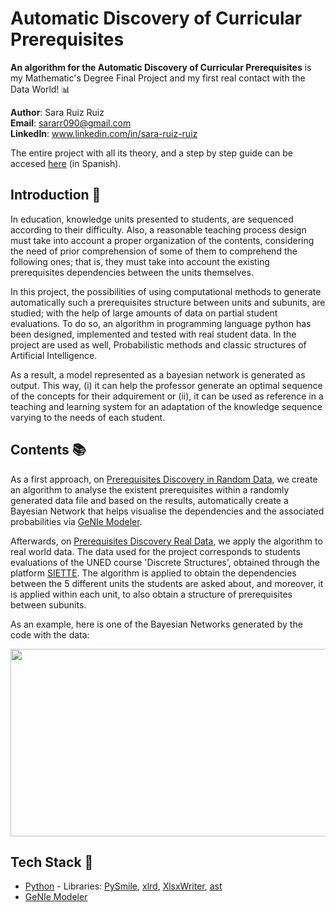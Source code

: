 # Automatic Discovery of Curricular Prerequisites

**An algorithm for the Automatic Discovery of Curricular Prerequisites** is my Mathematic's Degree Final Project and my first real contact with the Data World! :bar_chart:

**Author**: Sara Ruiz Ruiz <br />
**Email**: sararr090@gmail.com <br />
**LinkedIn**: www.linkedin.com/in/sara-ruiz-ruiz  <br />

The entire project with all its theory, and a step by step guide can be accesed [here](FinalDegreeProject.pdf) (in Spanish).

## Introduction :loudspeaker:

In education, knowledge units presented to students, are sequenced according to their
difficulty. Also, a reasonable teaching process design must take into account a proper
organization of the contents, considering the need of prior comprehension of some of
them to comprehend the following ones; that is, they must take into account the existing
prerequisites dependencies between the units themselves.

In this project, the possibilities of using computational methods to generate
automatically such a prerequisites structure between units and subunits, are studied;
with the help of large amounts of data on partial student evaluations. To do so, an algorithm
in programming language python has been designed, implemented and tested
with real student data. In the project are used as well, Probabilistic methods and classic
structures of Artificial Intelligence.

As a result, a model represented as a bayesian network is generated as output. This
way, (i) it can help the professor generate an optimal sequence of the concepts for their
adquirement or (ii), it can be used as reference in a teaching and learning system for an
adaptation of the knowledge sequence varying to the needs of each student.

## Contents :books:

As a first approach, on [Prerequisites Discovery in Random Data](https://github.com/sararuizruiz/Automatic-Prerequisite-Discovery/tree/812ae652d23eaf1b8b041b6fb23fa4fe70a0b6a2/Prerequisites%20Discovery%20in%20Random%20Data), we create an algorithm to analyse the existent prerequisites within a randomly generated data file and based on the results, automatically create a Bayesian Network that helps visualise the dependencies and the associated probabilities via [GeNIe Modeler](https://www.bayesfusion.com/genie/).

Afterwards, on [Prerequisites Discovery Real Data](https://github.com/sararuizruiz/Automatic-Prerequisite-Discovery/tree/812ae652d23eaf1b8b041b6fb23fa4fe70a0b6a2/Prerequisites%20Discovery%20Real%20Data), we apply the algorithm to real world data. The data used for the project corresponds to students evaluations of the 
UNED course 'Discrete Structures', obtained through the platform [SIETTE](https://www.siette.org). The algorithm is applied to obtain the dependencies between the 5 different units the students are asked about, and moreover, it is applied within each unit, to also obtain a structure of prerequisites between subunits.

As an example, here is one of the Bayesian Networks generated by the code with the data:

<img src="https://github.com/sararuizruiz/Automatic-Prerequisite-Discovery/assets/75987848/57c6066f-5dd5-420a-a6d3-84a082a53ac5" width="750" height="300">

## Tech Stack :wrench:

* [Python](https://www.python.org) - Libraries: [PySmile](https://www.bayesfusion.com/2018/04/03/pysmile-released/), [xlrd](https://xlrd.readthedocs.io/en/latest/), [XlsxWriter](https://pypi.org/project/XlsxWriter/), [ast](https://docs.python.org/3/library/ast.html)
* [GeNIe Modeler](https://www.bayesfusion.com/genie/)






